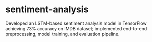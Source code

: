 # sentiment-analysis
Developed an LSTM-based sentiment analysis model in TensorFlow achieving 73% accuracy on IMDB dataset; implemented end-to-end preprocessing, model training, and evaluation pipeline.
